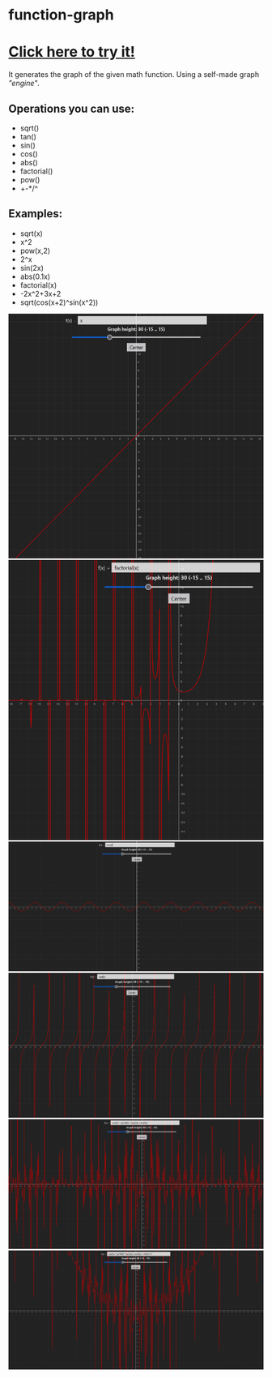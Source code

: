 # function-graph

# [Click here to try it!](https://sirvorak.github.io/function-graph/)
It generates the graph of the given math function. Using a self-made graph *"engine"*.

## Operations you can use:
-   sqrt()
-   tan()
-   sin()
-   cos()
-   abs()
-   factorial()
-   pow()
-   +-*/^

## Examples:
- sqrt(x)
- x^2
- pow(x,2)
- 2^x
- sin(2x)
- abs(0.1x)
- factorial(x)
- -2x^2+3x+2
- sqrt(cos(x+2)^sin(x^2))

![x](/screenshots/x.png)
![factorial](/screenshots/factorial.png)
![sin](/screenshots/sin.png)
![tan](/screenshots/tan.png)
![sin cos tan](/screenshots/sin-cos-tan.png)
![sin cos tan xsquared](/screenshots/sin-cos-tan-xsquared.png)
